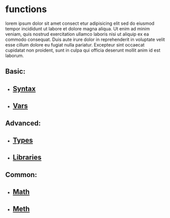 # functions

lorem ipsum dolor sit amet consect etur adipisicing elit sed do eiusmod tempor incididunt ut labore et dolore magna aliqua.
Ut enim ad minim veniam, quis nostrud exercitation ullamco laboris nisi ut aliquip ex ea commodo consequat.
Duis aute irure dolor in reprehenderit in voluptate velit esse cillum dolore eu fugiat nulla pariatur.
Excepteur sint occaecat cupidatat non proident, sunt in culpa qui officia deserunt mollit anim id est laborum.

## **Basic:**
* ## [Syntax](content/function-basics.md "about the basic syntax")
* ## [Vars](content/function-basics.md "about vars")  

## **Advanced:**

* ## [Types](content/function-types.md "about types")
* ## [Libraries](content/function-advanced.md "about libraries")

## **Common:**

* ## [Math](#math "about common math functions")
* ## [Meth](content/function-common.md#meth "why meth is good for you")

